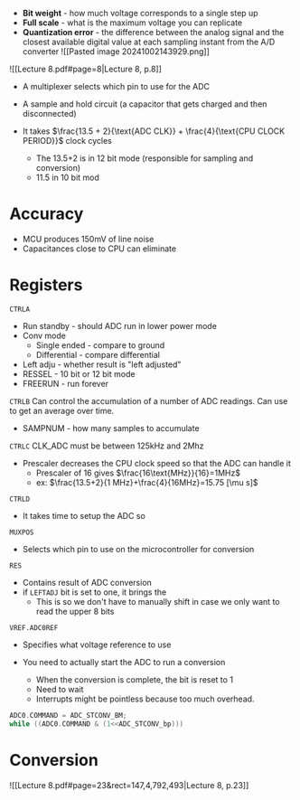 - **Bit weight** - how much voltage corresponds to a single step up
- **Full scale** - what is the maximum voltage you can replicate
- **Quantization error** - the difference between the analog signal and the closest available digital value at each sampling instant from the A/D converter
![[Pasted image 20241002143929.png]]

![[Lecture 8.pdf#page=8|Lecture 8, p.8]]

- A multiplexer selects which pin to use for the ADC
- A sample and hold circuit (a capacitor that gets charged and then disconnected)

- It takes $\frac{13.5 + 2}{\text{ADC CLK}} + \frac{4}{\text{CPU CLOCK PERIOD}}$ clock cycles
	- The 13.5+2 is in 12 bit mode (responsible for sampling and conversion)
	- 11.5 in 10 bit mod

# Accuracy
- MCU produces 150mV of line noise
- Capacitances close to CPU can eliminate
# Registers
`CTRLA`
- Run standby - should ADC run in lower power mode
- Conv mode
	- Single ended - compare to ground
	- Differential - compare differential
- Left adju - whether result is "left adjusted"
- RESSEL - 10 bit or 12 bit mode
- FREERUN - run forever

`CTRLB` Can control the accumulation of a number of ADC readings. Can use to get an average over time.
- SAMPNUM - how many samples to accumulate

`CTRLC`
CLK_ADC must be between 125kHz and 2Mhz
- Prescaler decreases the CPU clock speed so that the ADC can handle it
	- Prescaler of 16 gives $\frac{16\text{MHz}}{16}=1MHz$
	- ex: $\frac{13.5+2}{1 MHz}+\frac{4}{16MHz}=15.75 [\mu s]$

`CTRLD`
- It takes time to setup the ADC so 

`MUXPOS`
- Selects which pin to use on the microcontroller for conversion

`RES`
- Contains result of ADC conversion
- if `LEFTADJ` bit is set to one, it brings the 
	- This is so we don't have to manually shift in case we only want to read the upper 8 bits

`VREF.ADC0REF`
- Specifies what voltage reference to use

- You need to actually start the ADC to run a conversion
	- When the conversion is complete, the bit is reset to 1
	- Need to wait
	- Interrupts might be pointless because too much overhead.
```c
ADC0.COMMAND = ADC_STCONV_BM;
while ((ADC0.COMMAND & (1<<ADC_STCONV_bp)))
```


# Conversion
![[Lecture 8.pdf#page=23&rect=147,4,792,493|Lecture 8, p.23]]

